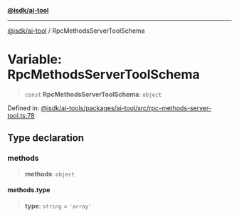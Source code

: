 [**@isdk/ai-tool**](../README.md)

***

[@isdk/ai-tool](../globals.md) / RpcMethodsServerToolSchema

# Variable: RpcMethodsServerToolSchema

> `const` **RpcMethodsServerToolSchema**: `object`

Defined in: [@isdk/ai-tools/packages/ai-tool/src/rpc-methods-server-tool.ts:78](https://github.com/isdk/ai-tool.js/blob/4ebf370aaec9c78535cb40ffc19656d7bddcb145/src/rpc-methods-server-tool.ts#L78)

## Type declaration

### methods

> **methods**: `object`

#### methods.type

> **type**: `string` = `'array'`

